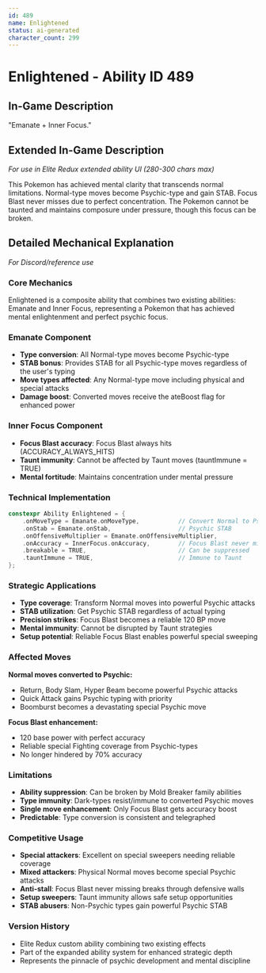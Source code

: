 ```yaml
---
id: 489
name: Enlightened
status: ai-generated
character_count: 299
---
```


# Enlightened - Ability ID 489

## In-Game Description
"Emanate + Inner Focus."

## Extended In-Game Description
*For use in Elite Redux extended ability UI (280-300 chars max)*

This Pokemon has achieved mental clarity that transcends normal limitations. Normal-type moves become Psychic-type and gain STAB. Focus Blast never misses due to perfect concentration. The Pokemon cannot be taunted and maintains composure under pressure, though this focus can be broken.

## Detailed Mechanical Explanation
*For Discord/reference use*

### Core Mechanics
Enlightened is a composite ability that combines two existing abilities: Emanate and Inner Focus, representing a Pokemon that has achieved mental enlightenment and perfect psychic focus.

### Emanate Component
- **Type conversion**: All Normal-type moves become Psychic-type
- **STAB bonus**: Provides STAB for all Psychic-type moves regardless of the user's typing
- **Move types affected**: Any Normal-type move including physical and special attacks
- **Damage boost**: Converted moves receive the ateBoost flag for enhanced power

### Inner Focus Component  
- **Focus Blast accuracy**: Focus Blast always hits (ACCURACY_ALWAYS_HITS)
- **Taunt immunity**: Cannot be affected by Taunt moves (tauntImmune = TRUE)
- **Mental fortitude**: Maintains concentration under mental pressure

### Technical Implementation
```c
constexpr Ability Enlightened = {
    .onMoveType = Emanate.onMoveType,           // Convert Normal to Psychic
    .onStab = Emanate.onStab,                   // Psychic STAB
    .onOffensiveMultiplier = Emanate.onOffensiveMultiplier,
    .onAccuracy = InnerFocus.onAccuracy,        // Focus Blast never misses
    .breakable = TRUE,                          // Can be suppressed
    .tauntImmune = TRUE,                        // Immune to Taunt
};
```

### Strategic Applications
- **Type coverage**: Transform Normal moves into powerful Psychic attacks
- **STAB utilization**: Get Psychic STAB regardless of actual typing
- **Precision strikes**: Focus Blast becomes a reliable 120 BP move
- **Mental immunity**: Cannot be disrupted by Taunt strategies
- **Setup potential**: Reliable Focus Blast enables powerful special sweeping

### Affected Moves
**Normal moves converted to Psychic:**
- Return, Body Slam, Hyper Beam become powerful Psychic attacks
- Quick Attack gains Psychic typing with priority
- Boomburst becomes a devastating special Psychic move

**Focus Blast enhancement:**
- 120 base power with perfect accuracy
- Reliable special Fighting coverage from Psychic-types
- No longer hindered by 70% accuracy

### Limitations
- **Ability suppression**: Can be broken by Mold Breaker family abilities
- **Type immunity**: Dark-types resist/immune to converted Psychic moves
- **Single move enhancement**: Only Focus Blast gets accuracy boost
- **Predictable**: Type conversion is consistent and telegraphed

### Competitive Usage
- **Special attackers**: Excellent on special sweepers needing reliable coverage
- **Mixed attackers**: Physical Normal moves become special Psychic attacks
- **Anti-stall**: Focus Blast never missing breaks through defensive walls
- **Setup sweepers**: Taunt immunity allows safe setup opportunities
- **STAB abusers**: Non-Psychic types gain powerful Psychic STAB

### Version History
- Elite Redux custom ability combining two existing effects
- Part of the expanded ability system for enhanced strategic depth
- Represents the pinnacle of psychic development and mental discipline